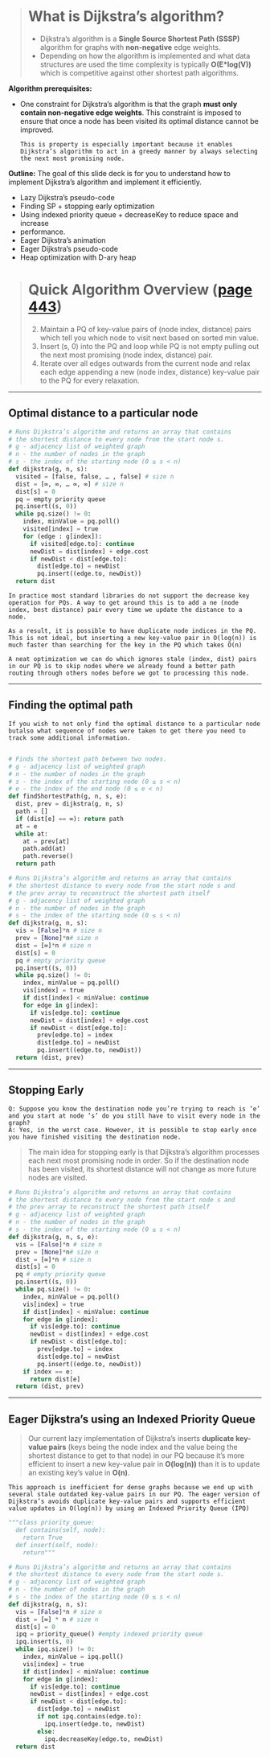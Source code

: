 ># What is Dijkstra’s algorithm?
>* Dijkstra’s algorithm is a **Single Source Shortest Path (SSSP)** 
>algorithm for graphs with **non-negative** edge weights.  
>*  Depending on how the algorithm is implemented and what data structures are 
>used the time complexity is typically **O(E*log(V))** which is competitive 
>against other shortest path algorithms.

**Algorithm prerequisites:**  
  * One constraint for Dijkstra’s algorithm is
    that the graph **must only contain non-negative
    edge weights**. This constraint is imposed to
    ensure that once a node has been visited its
    optimal distance cannot be improved.

        This is property is especially important because it enables Dijkstra’s algorithm to act in a greedy manner by always selecting the next most promising node.

**Outline:**
The goal of this slide deck is for you to understand how to implement 
Dijkstra’s algorithm and implement it efficiently.
* Lazy Dijkstra’s pseudo-code   
* Finding SP + stopping early optimization
* Using indexed priority queue + decreaseKey to reduce space and increase 
* performance.
* Eager Dijkstra’s animation
* Eager Dijkstra’s pseudo-code
* Heap optimization with D-ary heap

># Quick Algorithm Overview ([page 443]())
>2. Maintain a PQ of key-value pairs of (node index, distance) pairs which tell 
you which node to visit next based on sorted min value.
>3. Insert (s, 0) into the PQ and loop while PQ is not empty pulling out the 
next most promising (node index, distance) pair.
>4. Iterate over all edges outwards from the current node and relax each edge 
appending a new (node index, distance) key-value pair to the PQ for every 
relaxation.

---

## Optimal distance to a particular node 
  ```python
  # Runs Dijkstra’s algorithm and returns an array that contains
  # the shortest distance to every node from the start node s.
  # g - adjacency list of weighted graph
  # n - the number of nodes in the graph
  # s - the index of the starting node (0 ≤ s < n)
  def dijkstra(g, n, s):
    visited = [false, false, … , false] # size n
    dist = [∞, ∞, … ∞, ∞] # size n
    dist[s] = 0
    pq = empty priority queue
    pq.insert((s, 0))
    while pq.size() != 0:
      index, minValue = pq.poll()
      visited[index] = true
      for (edge : g[index]):
        if visited[edge.to]: continue
        newDist = dist[index] + edge.cost
        if newDist < dist[edge.to]:
          dist[edge.to] = newDist
          pq.insert((edge.to, newDist))
    return dist
  ```
    In practice most standard libraries do not support the decrease key operation for PQs. A way to get around this is to add a ne (node index, best distance) pair every time we update the distance to a node.

    As a result, it is possible to have duplicate node indices in the PQ. This is not ideal, but inserting a new key-value pair in O(log(n)) is much faster than searching for the key in the PQ which takes O(n)

    A neat optimization we can do which ignores stale (index, dist) pairs in our PQ is to skip nodes where we already found a better path routing through others nodes before we got to processing this node.

---

## Finding the optimal path
    If you wish to not only find the optimal distance to a particular node butalso what sequence of nodes were taken to get there you need to track some additional information.

```python

# Finds the shortest path between two nodes.
# g - adjacency list of weighted graph
# n - the number of nodes in the graph
# s - the index of the starting node (0 ≤ s < n)
# e - the index of the end node (0 ≤ e < n)
def findShortestPath(g, n, s, e):
  dist, prev = dijkstra(g, n, s)
  path = []
  if (dist[e] == ∞): return path
  at = e
  while at:
    at = prev[at]
    path.add(at)
    path.reverse()
  return path

# Runs Dijkstra’s algorithm and returns an array that contains
# the shortest distance to every node from the start node s and
# the prev array to reconstruct the shortest path itself
# g - adjacency list of weighted graph
# n - the number of nodes in the graph
# s - the index of the starting node (0 ≤ s < n)
def dijkstra(g, n, s):
  vis = [False]*n # size n
  prev = [None]*n# size n
  dist = [∞]*n # size n
  dist[s] = 0
  pq # empty priority queue
  pq.insert((s, 0))
  while pq.size() != 0:
    index, minValue = pq.poll()
    vis[index] = true
    if dist[index] < minValue: continue
    for edge in g[index]:
      if vis[edge.to]: continue
      newDist = dist[index] + edge.cost
      if newDist < dist[edge.to]:
        prev[edge.to] = index
        dist[edge.to] = newDist
        pq.insert((edge.to, newDist))
  return (dist, prev)
```

---

## Stopping Early
    Q: Suppose you know the destination node you’re trying to reach is ‘e’ and you start at node ’s’ do you still have to visit every node in the graph?  
    A: Yes, in the worst case. However, it is possible to stop early once you have finished visiting the destination node.

>The main idea for stopping early is that Dijkstra’s algorithm processes each next most promising node in order. So if the destination node has been visited, its shortest distance will not change as more future nodes are visited.

```python
# Runs Dijkstra’s algorithm and returns an array that contains
# the shortest distance to every node from the start node s and
# the prev array to reconstruct the shortest path itself
# g - adjacency list of weighted graph
# n - the number of nodes in the graph
# s - the index of the starting node (0 ≤ s < n)
def dijkstra(g, n, s, e):
  vis = [False]*n # size n
  prev = [None]*n# size n
  dist = [∞]*n # size n
  dist[s] = 0
  pq # empty priority queue
  pq.insert((s, 0))
  while pq.size() != 0:
    index, minValue = pq.poll()
    vis[index] = true
    if dist[index] < minValue: continue
    for edge in g[index]:
      if vis[edge.to]: continue
      newDist = dist[index] + edge.cost
      if newDist < dist[edge.to]:
        prev[edge.to] = index
        dist[edge.to] = newDist
        pq.insert((edge.to, newDist))
    if index == e:
      return dist[e] 
  return (dist, prev)
```

---

## Eager Dijkstra’s using an Indexed Priority Queue
> Our current lazy implementation of Dijkstra’s inserts **duplicate key-value pairs** (keys being the node index and the value being the shortest distance to get to that node) in our PQ because it’s more efficient to insert a new key-value pair in **O(log(n))** than it is to update an existing key’s value in **O(n)**.  
   
    This approach is inefficient for dense graphs because we end up with several stale outdated key-value pairs in our PQ. The eager version of Dijkstra’s avoids duplicate key-value pairs and supports efficient value updates in O(log(n)) by using an Indexed Priority Queue (IPQ)

```python
"""class priority_queue:
  def contains(self, node):
    return True
  def insert(self, node):
    return"""

# Runs Dijkstra’s algorithm and returns an array that contains
# the shortest distance to every node from the start node s.
# g - adjacency list of weighted graph
# n - the number of nodes in the graph
# s - the index of the starting node (0 ≤ s < n)
def dijkstra(g, n, s):
  vis = [False]*n # size n
  dist = [∞] * n # size n
  dist[s] = 0
  ipq = priority_queue() #empty indexed priority queue
  ipq.insert(s, 0)
  while ipq.size() != 0:
    index, minValue = ipq.poll()
    vis[index] = true
    if dist[index] < minValue: continue
    for edge in g[index]:
      if vis[edge.to]: continue
      newDist = dist[index] + edge.cost
      if newDist < dist[edge.to]:
        dist[edge.to] = newDist
        if not ipq.contains(edge.to):
          ipq.insert(edge.to, newDist)
        else:
          ipq.decreaseKey(edge.to, newDist)
  return dist
```